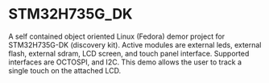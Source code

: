 # STM32H735G_DK
A self contained object oriented Linux (Fedora) demor project for STM32H735G-DK (discovery kit). 
Active modules are external leds, external flash, external sdram, LCD screen, and touch panel interface. 
Supported interfaces are OCTOSPI, and I2C.
This demo allows the user to track a single touch on the attached LCD.
